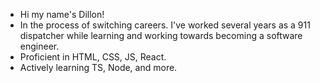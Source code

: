 - Hi my name's Dillon!
- In the process of switching careers. I've worked several years as a 911 dispatcher while learning and working towards becoming a software engineer.
- Proficient in HTML, CSS, JS, React.
- Actively learning TS, Node, and more.

<!---
Dillonpw/Dillonpw is a ✨ special ✨ repository because its `README.md` (this file) appears on your GitHub profile.
You can click the Preview link to take a look at your changes.
--->
